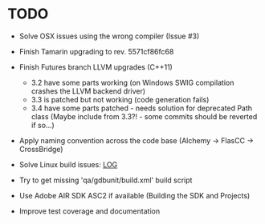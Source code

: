 TODO
====

* Solve OSX issues using the wrong compiler (Issue #3)

* Finish Tamarin upgrading to rev. 5571cf86fc68

* Finish Futures branch LLVM upgrades (C++11)
  * 3.2 have some parts working (on Windows SWIG compilation crashes the LLVM backend driver)
  * 3.3 is patched but not working (code generation fails)
  * 3.4 have some parts patched - needs solution for deprecated Path class (Maybe include from 3.3?! - some commits should be reverted if so...)

* Apply naming convention across the code base (Alchemy -> FlasCC -> CrossBridge)

* Solve Linux build issues: [LOG](https://s3.amazonaws.com/archive.travis-ci.org/jobs/24450137/log.txt)

* Try to get missing 'qa/gdbunit/build.xml' build script

* Use Adobe AIR SDK ASC2 if available (Building the SDK and Projects)

* Improve test coverage and documentation